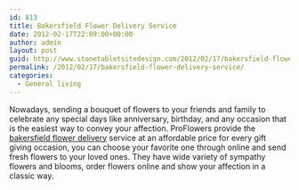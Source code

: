 ```yaml
---
id: 813
title: Bakersfield Flower Delivery Service
date: 2012-02-17T22:09:00+00:00
author: admin
layout: post
guid: http://www.stonetabletsitedesign.com/2012/02/17/bakersfield-flower-delivery-service/
permalink: /2012/02/17/bakersfield-flower-delivery-service/
categories:
  - General living
---
```

Nowadays, sending a bouquet of flowers to your friends and family to celebrate any special days like anniversary, birthday, and any occasion that is the easiest way to convey your affection. ProFlowers provide the [bakersfield flower delivery](http://www.proflowers.com/california/bakersfield/city-flowers) service at an affordable price for every gift giving occasion, you can choose your favorite one through online and send fresh flowers to your loved ones. They have wide variety of sympathy flowers and blooms, order flowers online and show your affection in a classic way.